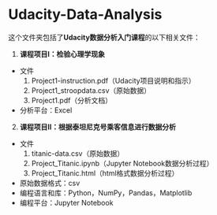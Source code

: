 # Udacity-Data-Analysis
这个文件夹包括了**Udacity数据分析入门课程**的以下相关文件：
1. **课程项目I：检验心理学现象**  
  - 文件
    1. Project1-instruction.pdf（Udacity项目说明和指示）
    2. Project1_stroopdata.csv（原始数据）
    3. Project1.pdf（分析文档）
  - 分析平台：Excel
  
2. **课程项目II：根据泰坦尼克号乘客信息进行数据分析**  
  - 文件
    1. titanic-data.csv（原始数据）
    2. Project_Titanic.ipynb（Jupyter Notebook数据分析过程）
    3. Project_Titanic.html（html格式数据分析过程）
  - 原始数据格式：csv
  - 编程语言和库：Python，NumPy，Pandas，Matplotlib
  - 编程平台：Jupyter Notebook  
